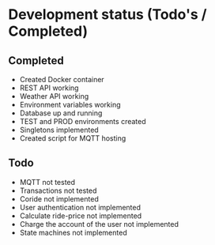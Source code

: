# Development status (Todo's / Completed)

## Completed
* Created Docker container
* REST API working
* Weather API working
* Environment variables working
* Database up and running
* TEST and PROD environments created
* Singletons implemented
* Created script for MQTT hosting

## Todo
* MQTT not tested
* Transactions not tested
* Coride not implemented
* User authentication not implemented
* Calculate ride-price not implemented
* Charge the account of the user not implemented
* State machines not implemented

